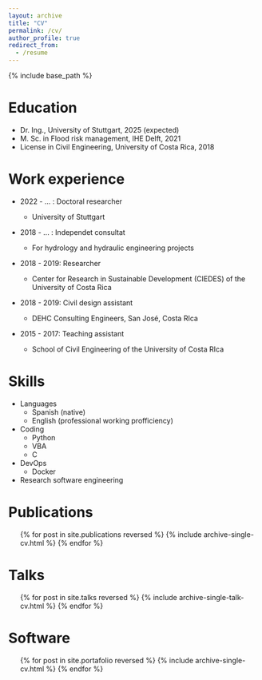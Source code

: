 ```yaml
---
layout: archive
title: "CV"
permalink: /cv/
author_profile: true
redirect_from:
  - /resume
---
```


{% include base_path %}

Education
======
* Dr. Ing., University of Stuttgart, 2025 (expected)
* M. Sc. in Flood risk management, IHE Delft, 2021
* License in Civil Engineering, University of Costa Rica, 2018

Work experience
======
* 2022 - ... : Doctoral researcher
  * University of Stuttgart

* 2018 - ... : Independet consultat
  * For hydrology and hydraulic engineering projects

* 2018 - 2019: Researcher
  * Center for Research in Sustainable Development (CIEDES) of the University of Costa Rica

* 2018 - 2019: Civil design assistant
  * DEHC Consulting Engineers, San José, Costa RIca

* 2015 - 2017: Teaching assistant
  * School of Civil Engineering of the University of Costa RIca
  
Skills
======
* Languages
  * Spanish (native)
  * English (professional working profficiency)
* Coding
  * Python
  * VBA
  * C
* DevOps
  * Docker
* Research software engineering

Publications
======
  <ul>{% for post in site.publications reversed %}
    {% include archive-single-cv.html %}
  {% endfor %}</ul>
  
Talks
======
  <ul>{% for post in site.talks reversed %}
    {% include archive-single-talk-cv.html  %}
  {% endfor %}</ul>
  
Software
======
  <ul>{% for post in site.portafolio reversed %}
    {% include archive-single-cv.html %}
  {% endfor %}</ul>
  